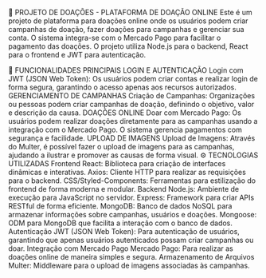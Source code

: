 💖 PROJETO DE DOAÇÕES - PLATAFORMA DE DOAÇÃO ONLINE
Este é um projeto de plataforma para doações online onde os usuários podem criar campanhas de doação, fazer doações para campanhas e gerenciar sua conta. O sistema integra-se com o Mercado Pago para facilitar o pagamento das doações. O projeto utiliza Node.js para o backend, React para o frontend e JWT para autenticação.

🚀 FUNCIONALIDADES PRINCIPAIS
LOGIN E AUTENTICAÇÃO
Login com JWT (JSON Web Token): Os usuários podem criar contas e realizar login de forma segura, garantindo o acesso apenas aos recursos autorizados.
GERENCIAMENTO DE CAMPANHAS
Criação de Campanhas: Organizações ou pessoas podem criar campanhas de doação, definindo o objetivo, valor e descrição da causa.
DOAÇÕES ONLINE
Doar com Mercado Pago: Os usuários podem realizar doações diretamente para as campanhas usando a integração com o Mercado Pago. O sistema gerencia pagamentos com segurança e facilidade.
UPLOAD DE IMAGENS
Upload de Imagens: Através do Multer, é possível fazer o upload de imagens para as campanhas, ajudando a ilustrar e promover as causas de forma visual.
⚙️ TECNOLOGIAS UTILIZADAS
Frontend
React: Biblioteca para criação de interfaces dinâmicas e interativas.
Axios: Cliente HTTP para realizar as requisições para o backend.
CSS/Styled-Components: Ferramentas para estilização do frontend de forma moderna e modular.
Backend
Node.js: Ambiente de execução para JavaScript no servidor.
Express: Framework para criar APIs RESTful de forma eficiente.
MongoDB: Banco de dados NoSQL para armazenar informações sobre campanhas, usuários e doações.
Mongoose: ODM para MongoDB que facilita a interação com o banco de dados.
Autenticação
JWT (JSON Web Token): Para autenticação de usuários, garantindo que apenas usuários autenticados possam criar campanhas ou doar.
Integração com Mercado Pago
Mercado Pago: Para realizar as doações online de maneira simples e segura.
Armazenamento de Arquivos
Multer: Middleware para o upload de imagens associadas às campanhas.
